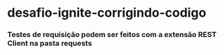 # desafio-ignite-corrigindo-codigo

### Testes de requisição podem ser feitos com a extensão REST Client na pasta requests
